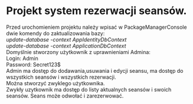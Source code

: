 <h1>Projekt system rezerwacji seansów.</h1>
Przed urochomieniem projektu należy wpisać w PackageManagerConsole dwie komendy do zaktualizowania bazy:<br />
<i>update-database -context AppIdentityDbContext</i><br />
<i>update-database -context ApplicationDbContext</i><br />
Domyślnie stworzony użytkownik z uprawnieniami Admina:<br />
Login: Admin<br />
Password: Secret123$<br />
Admin ma dostęp do dodawania,usuwania i edycji seansu, ma dostęp do wszystkich seansów i wszystkich rezerwacji.<br />
Można stworzyć zwyklego użytkownika.<br />
Zwykły uzytkownik ma dostęp do listy aktualnych seansów i swoich seansów. Seans może odwołać i zarezerwować.<br />
